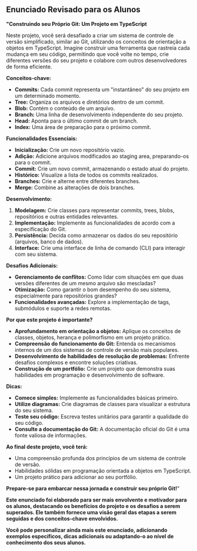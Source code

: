 ## Enunciado Revisado para os Alunos

**"Construindo seu Próprio Git: Um Projeto em TypeScript**

Neste projeto, você será desafiado a criar um sistema de controle de versão simplificado, similar ao Git, utilizando os conceitos de orientação a objetos em TypeScript. Imagine construir uma ferramenta que rastreia cada mudança em seu código, permitindo que você volte no tempo, crie diferentes versões do seu projeto e colabore com outros desenvolvedores de forma eficiente.

**Conceitos-chave:**

* **Commits:** Cada commit representa um "instantâneo" do seu projeto em um determinado momento.
* **Tree:** Organiza os arquivos e diretórios dentro de um commit.
* **Blob:** Contém o conteúdo de um arquivo.
* **Branch:** Uma linha de desenvolvimento independente do seu projeto.
* **Head:** Aponta para o último commit de um branch.
* **Index:** Uma área de preparação para o próximo commit.

**Funcionalidades Essenciais:**

* **Inicialização:** Crie um novo repositório vazio.
* **Adição:** Adicione arquivos modificados ao staging area, preparando-os para o commit.
* **Commit:** Crie um novo commit, armazenando o estado atual do projeto.
* **Histórico:** Visualize a lista de todos os commits realizados.
* **Branches:** Crie e alterne entre diferentes branches.
* **Merge:** Combine as alterações de dois branches.

**Desenvolvimento:**

1. **Modelagem:** Crie classes para representar commits, trees, blobs, repositórios e outras entidades relevantes.
2. **Implementação:** Implemente as funcionalidades de acordo com a especificação do Git.
3. **Persistência:** Decida como armazenar os dados do seu repositório (arquivos, banco de dados).
4. **Interface:** Crie uma interface de linha de comando (CLI) para interagir com seu sistema.

**Desafios Adicionais:**

* **Gerenciamento de conflitos:** Como lidar com situações em que duas versões diferentes de um mesmo arquivo são mescladas?
* **Otimização:** Como garantir o bom desempenho do seu sistema, especialmente para repositórios grandes?
* **Funcionalidades avançadas:** Explore a implementação de tags, submódulos e suporte a redes remotas.

**Por que este projeto é importante?**

* **Aprofundamento em orientação a objetos:** Aplique os conceitos de classes, objetos, herança e polimorfismo em um projeto prático.
* **Compreensão do funcionamento do Git:** Entenda os mecanismos internos de um dos sistemas de controle de versão mais populares.
* **Desenvolvimento de habilidades de resolução de problemas:** Enfrente desafios complexos e encontre soluções criativas.
* **Construção de um portfólio:** Crie um projeto que demonstra suas habilidades em programação e desenvolvimento de software.

**Dicas:**

* **Comece simples:** Implemente as funcionalidades básicas primeiro.
* **Utilize diagramas:** Crie diagramas de classes para visualizar a estrutura do seu sistema.
* **Teste seu código:** Escreva testes unitários para garantir a qualidade do seu código.
* **Consulte a documentação do Git:** A documentação oficial do Git é uma fonte valiosa de informações.

**Ao final deste projeto, você terá:**

* Uma compreensão profunda dos princípios de um sistema de controle de versão.
* Habilidades sólidas em programação orientada a objetos em TypeScript.
* Um projeto prático para adicionar ao seu portfólio.

**Prepare-se para embarcar nessa jornada e construir seu próprio Git!**"

**Este enunciado foi elaborado para ser mais envolvente e motivador para os alunos, destacando os benefícios do projeto e os desafios a serem superados. Ele também fornece uma visão geral das etapas a serem seguidas e dos conceitos-chave envolvidos.**

**Você pode personalizar ainda mais este enunciado, adicionando exemplos específicos, dicas adicionais ou adaptando-o ao nível de conhecimento dos seus alunos.**
